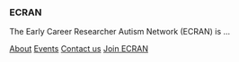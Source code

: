### ECRAN

The Early Career Researcher Autism Network (ECRAN) is ...

[About](/ECRAN/README.md)
[Events](/ECRAN/Events.md)
[Contact us](/ECRAN/Contact.md)
[Join ECRAN](/ECRAN/Join.md)


<!--
**ECRAutismNetwork/ecrautismnetwork** is a ✨ _special_ ✨ repository because its `README.md` (this file) appears on your GitHub profile.
-->
